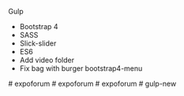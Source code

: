 Gulp
- Bootstrap 4
- SASS
- Slick-slider
- ES6
- Add video folder
- Fix bag with burger bootstrap4-menu 

#   e x p o f o r u m  
 #   e x p o f o r u m  
 #   e x p o f o r u m  
 #   g u l p - n e w  
 